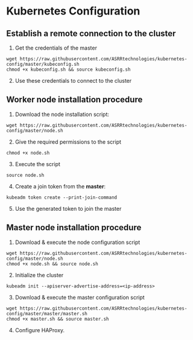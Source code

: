 # Kubernetes Configuration

## Establish a remote connection to the cluster
1. Get the credentials of the master
```
wget https://raw.githubusercontent.com/ASRRtechnologies/kubernetes-config/master/kubeconfig.sh
chmod +x kubeconfig.sh && source kubeconfig.sh
```
2. Use these credentials to connect to the cluster

## Worker node installation procedure
1. Download the node installation script:
```
wget https://raw.githubusercontent.com/ASRRtechnologies/kubernetes-config/master/node.sh
```
2. Give the required permissions to the script
```
chmod +x node.sh
```
3. Execute the script
```
source node.sh
```
4. Create a join token from the **master**:
```
kubeadm token create --print-join-command
```
5. Use the generated token to join the master

## Master node installation procedure
1. Download & execute the node configuration script
```
wget https://raw.githubusercontent.com/ASRRtechnologies/kubernetes-config/master/node.sh
chmod +x node.sh && source node.sh
```
2. Initialize the cluster
```
kubeadm init --apiserver-advertise-address=<ip-address>
```
3. Download & execute the master configuration script
```
wget https://raw.githubusercontent.com/ASRRtechnologies/kubernetes-config/master/master/master.sh
chmod +x master.sh && source master.sh
```
4. Configure HAProxy. 
